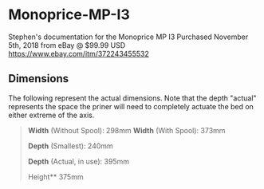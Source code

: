 # Monoprice-MP-I3
Stephen's documentation for the Monoprice MP I3
  Purchased November 5th, 2018 from eBay @ $99.99 USD
  https://www.ebay.com/itm/372243455532

## Dimensions
The following represent the actual dimensions. Note that the depth "actual" represents the space the priner will need to completely actuate the bed on either extreme of the axis.

>**Width** (Without Spool):  298mm
>**Width** (With Spool):     373mm
>
>
>**Depth** (Smallest):       240mm
>
>**Depth** (Actual, in use): 395mm
>
>
>Height**                    375mm
  
